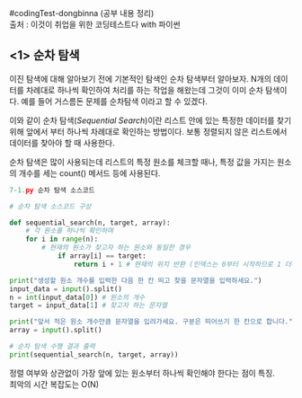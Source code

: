 #codingTest-dongbinna
(공부 내용 정리)
<br>출처 : 이것이 취업을 위한 코딩테스트다 with 파이썬

## <1> 순차 탐색

이진 탐색에 대해 알아보기 전에 기본적인 탐색인 순차 탐색부터 알아보자.
N개의 데이터를 차례대로 하나씩 확인하여 처리를 하는 작업을 해왔는데 그것이 이미 순차 탐색이다.
예를 들어 거스름돈 문제를 순차탐색 이라고 할 수 있겠다.

이와 같이 순차 탐색(*Sequential Search*)이란 리스트 안에 있는 
특정한 데이터를 찾기 위해 앞에서 부터 하나씩 차례대로 확인하는 방법이다.
보통 정렬되지 않은 리스트에서 데이터를 찾아야 할 때 사용한다.

순차 탐색은 많이 사용되는데 리스트의 특정 원소를 체크할 때나,
특정 값을 가지는 원소의 개수를 세는 count() 메서드 등에 사용된다.

```python
7-1.py 순차 탐색 소스코드

# 순차 탐색 소스코드 구성

def sequential_search(n, target, array):
    # 각 원소를 하나씩 확인하며
    for i in range(n):
        # 현재의 원소가 찾고자 하는 원소와 동일한 경우
            if array[i] == target:
                return i + 1 # 현재의 위치 반환 (인덱스는 0부터 시작하므로 1 더하기)

print("생성할 원소 개수를 입력한 다음 한 칸 띄고 찾을 문자열을 입력하세요.")
input_data = input().split()
n = int(input_data[0]) # 원소의 개수
target = input_data[1] # 찾고자 하는 문자열

print("앞서 적은 원소 개수만큼 문자열을 입려가세요. 구분은 띄어쓰기 한 칸으로 합니다.")
array = input().split()

# 순차 탐색 수행 결과 출력
print(sequential_search(n, target, array)) 
```

정렬 여부와 상관없이 가장 앞에 있는 원소부터 하나씩 확인해야 한다는 점이 특징.<br>
최악의 시간 복잡도는 O(N)